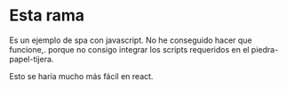 # Esta rama

Es un ejemplo de spa con javascript. No he conseguido hacer que funcione,. porque no consigo integrar los scripts requeridos en el piedra-papel-tijera.

Esto se haría mucho más fácil en react.
